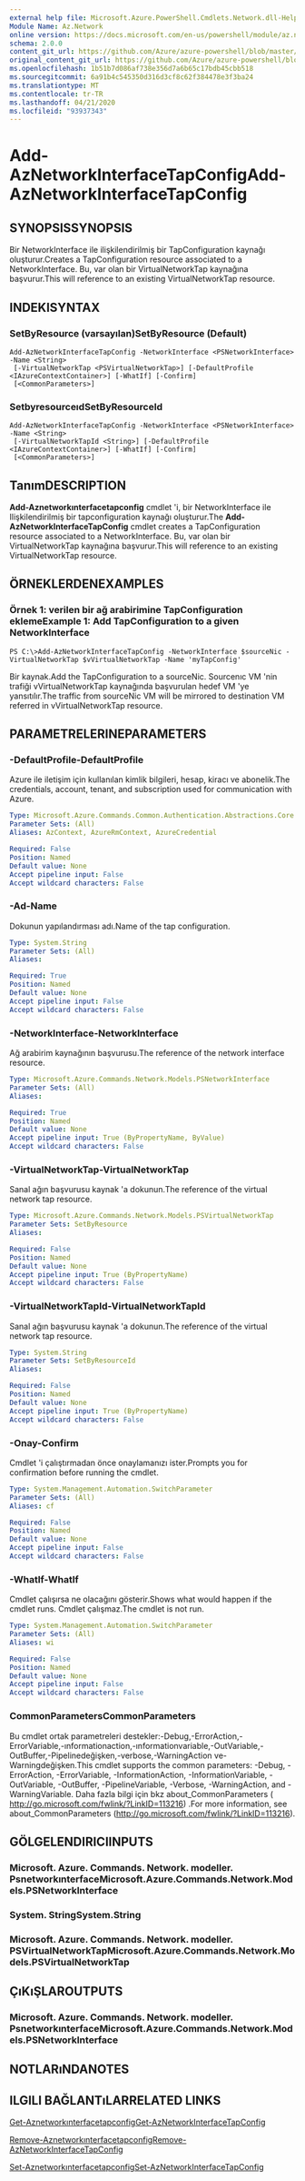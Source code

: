 ```yaml
---
external help file: Microsoft.Azure.PowerShell.Cmdlets.Network.dll-Help.xml
Module Name: Az.Network
online version: https://docs.microsoft.com/en-us/powershell/module/az.network/add-aznetworkinterfacetapconfig
schema: 2.0.0
content_git_url: https://github.com/Azure/azure-powershell/blob/master/src/Network/Network/help/Add-AzNetworkInterfaceTapConfig.md
original_content_git_url: https://github.com/Azure/azure-powershell/blob/master/src/Network/Network/help/Add-AzNetworkInterfaceTapConfig.md
ms.openlocfilehash: 1b51b7d086af738e356d7a6b65c17bdb45cbb518
ms.sourcegitcommit: 6a91b4c545350d316d3cf8c62f384478e3f3ba24
ms.translationtype: MT
ms.contentlocale: tr-TR
ms.lasthandoff: 04/21/2020
ms.locfileid: "93937343"
---
```

# <span data-ttu-id="ec44f-101">Add-AzNetworkInterfaceTapConfig</span><span class="sxs-lookup"><span data-stu-id="ec44f-101">Add-AzNetworkInterfaceTapConfig</span></span>

## <span data-ttu-id="ec44f-102">SYNOPSIS</span><span class="sxs-lookup"><span data-stu-id="ec44f-102">SYNOPSIS</span></span>
<span data-ttu-id="ec44f-103">Bir NetworkInterface ile ilişkilendirilmiş bir TapConfiguration kaynağı oluşturur.</span><span class="sxs-lookup"><span data-stu-id="ec44f-103">Creates a TapConfiguration resource associated to a NetworkInterface.</span></span> <span data-ttu-id="ec44f-104">Bu, var olan bir VirtualNetworkTap kaynağına başvurur.</span><span class="sxs-lookup"><span data-stu-id="ec44f-104">This will reference to an existing VirtualNetworkTap resource.</span></span>

## <span data-ttu-id="ec44f-105">INDEKI</span><span class="sxs-lookup"><span data-stu-id="ec44f-105">SYNTAX</span></span>

### <span data-ttu-id="ec44f-106">SetByResource (varsayılan)</span><span class="sxs-lookup"><span data-stu-id="ec44f-106">SetByResource (Default)</span></span>
```
Add-AzNetworkInterfaceTapConfig -NetworkInterface <PSNetworkInterface> -Name <String>
 [-VirtualNetworkTap <PSVirtualNetworkTap>] [-DefaultProfile <IAzureContextContainer>] [-WhatIf] [-Confirm]
 [<CommonParameters>]
```

### <span data-ttu-id="ec44f-107">Setbyresourceıd</span><span class="sxs-lookup"><span data-stu-id="ec44f-107">SetByResourceId</span></span>
```
Add-AzNetworkInterfaceTapConfig -NetworkInterface <PSNetworkInterface> -Name <String>
 [-VirtualNetworkTapId <String>] [-DefaultProfile <IAzureContextContainer>] [-WhatIf] [-Confirm]
 [<CommonParameters>]
```

## <span data-ttu-id="ec44f-108">Tanım</span><span class="sxs-lookup"><span data-stu-id="ec44f-108">DESCRIPTION</span></span>
<span data-ttu-id="ec44f-109">**Add-Aznetworkınterfacetapconfig** cmdlet 'i, bir NetworkInterface ile Ilişkilendirilmiş bir tapconfiguration kaynağı oluşturur.</span><span class="sxs-lookup"><span data-stu-id="ec44f-109">The **Add-AzNetworkInterfaceTapConfig** cmdlet creates a TapConfiguration resource associated to a NetworkInterface.</span></span> <span data-ttu-id="ec44f-110">Bu, var olan bir VirtualNetworkTap kaynağına başvurur.</span><span class="sxs-lookup"><span data-stu-id="ec44f-110">This will reference to an existing VirtualNetworkTap resource.</span></span>

## <span data-ttu-id="ec44f-111">ÖRNEKLERDEN</span><span class="sxs-lookup"><span data-stu-id="ec44f-111">EXAMPLES</span></span>

### <span data-ttu-id="ec44f-112">Örnek 1: verilen bir ağ arabirimine TapConfiguration ekleme</span><span class="sxs-lookup"><span data-stu-id="ec44f-112">Example 1: Add TapConfiguration to a given NetworkInterface</span></span>
```
PS C:\>Add-AzNetworkInterfaceTapConfig -NetworkInterface $sourceNic -VirtualNetworkTap $vVirtualNetworkTap -Name 'myTapConfig'
```

<span data-ttu-id="ec44f-113">Bir kaynak.</span><span class="sxs-lookup"><span data-stu-id="ec44f-113">Add the TapConfiguration to a sourceNic.</span></span> <span data-ttu-id="ec44f-114">Sourcenıc VM 'nin trafiği vVirtualNetworkTap kaynağında başvurulan hedef VM 'ye yansıtılır.</span><span class="sxs-lookup"><span data-stu-id="ec44f-114">The traffic from sourceNic VM will be mirrored to destination VM referred in vVirtualNetworkTap resource.</span></span>

## <span data-ttu-id="ec44f-115">PARAMETRELERINE</span><span class="sxs-lookup"><span data-stu-id="ec44f-115">PARAMETERS</span></span>

### <span data-ttu-id="ec44f-116">-DefaultProfile</span><span class="sxs-lookup"><span data-stu-id="ec44f-116">-DefaultProfile</span></span>
<span data-ttu-id="ec44f-117">Azure ile iletişim için kullanılan kimlik bilgileri, hesap, kiracı ve abonelik.</span><span class="sxs-lookup"><span data-stu-id="ec44f-117">The credentials, account, tenant, and subscription used for communication with Azure.</span></span>

```yaml
Type: Microsoft.Azure.Commands.Common.Authentication.Abstractions.Core.IAzureContextContainer
Parameter Sets: (All)
Aliases: AzContext, AzureRmContext, AzureCredential

Required: False
Position: Named
Default value: None
Accept pipeline input: False
Accept wildcard characters: False
```

### <span data-ttu-id="ec44f-118">-Ad</span><span class="sxs-lookup"><span data-stu-id="ec44f-118">-Name</span></span>
<span data-ttu-id="ec44f-119">Dokunun yapılandırması adı.</span><span class="sxs-lookup"><span data-stu-id="ec44f-119">Name of the tap configuration.</span></span>

```yaml
Type: System.String
Parameter Sets: (All)
Aliases:

Required: True
Position: Named
Default value: None
Accept pipeline input: False
Accept wildcard characters: False
```

### <span data-ttu-id="ec44f-120">-NetworkInterface</span><span class="sxs-lookup"><span data-stu-id="ec44f-120">-NetworkInterface</span></span>
<span data-ttu-id="ec44f-121">Ağ arabirim kaynağının başvurusu.</span><span class="sxs-lookup"><span data-stu-id="ec44f-121">The reference of the network interface resource.</span></span>

```yaml
Type: Microsoft.Azure.Commands.Network.Models.PSNetworkInterface
Parameter Sets: (All)
Aliases:

Required: True
Position: Named
Default value: None
Accept pipeline input: True (ByPropertyName, ByValue)
Accept wildcard characters: False
```

### <span data-ttu-id="ec44f-122">-VirtualNetworkTap</span><span class="sxs-lookup"><span data-stu-id="ec44f-122">-VirtualNetworkTap</span></span>
<span data-ttu-id="ec44f-123">Sanal ağın başvurusu kaynak 'a dokunun.</span><span class="sxs-lookup"><span data-stu-id="ec44f-123">The reference of the virtual network tap resource.</span></span>

```yaml
Type: Microsoft.Azure.Commands.Network.Models.PSVirtualNetworkTap
Parameter Sets: SetByResource
Aliases:

Required: False
Position: Named
Default value: None
Accept pipeline input: True (ByPropertyName)
Accept wildcard characters: False
```

### <span data-ttu-id="ec44f-124">-VirtualNetworkTapId</span><span class="sxs-lookup"><span data-stu-id="ec44f-124">-VirtualNetworkTapId</span></span>
<span data-ttu-id="ec44f-125">Sanal ağın başvurusu kaynak 'a dokunun.</span><span class="sxs-lookup"><span data-stu-id="ec44f-125">The reference of the virtual network tap resource.</span></span>

```yaml
Type: System.String
Parameter Sets: SetByResourceId
Aliases:

Required: False
Position: Named
Default value: None
Accept pipeline input: True (ByPropertyName)
Accept wildcard characters: False
```

### <span data-ttu-id="ec44f-126">-Onay</span><span class="sxs-lookup"><span data-stu-id="ec44f-126">-Confirm</span></span>
<span data-ttu-id="ec44f-127">Cmdlet 'i çalıştırmadan önce onaylamanızı ister.</span><span class="sxs-lookup"><span data-stu-id="ec44f-127">Prompts you for confirmation before running the cmdlet.</span></span>

```yaml
Type: System.Management.Automation.SwitchParameter
Parameter Sets: (All)
Aliases: cf

Required: False
Position: Named
Default value: None
Accept pipeline input: False
Accept wildcard characters: False
```

### <span data-ttu-id="ec44f-128">-WhatIf</span><span class="sxs-lookup"><span data-stu-id="ec44f-128">-WhatIf</span></span>
<span data-ttu-id="ec44f-129">Cmdlet çalışırsa ne olacağını gösterir.</span><span class="sxs-lookup"><span data-stu-id="ec44f-129">Shows what would happen if the cmdlet runs.</span></span>
<span data-ttu-id="ec44f-130">Cmdlet çalışmaz.</span><span class="sxs-lookup"><span data-stu-id="ec44f-130">The cmdlet is not run.</span></span>

```yaml
Type: System.Management.Automation.SwitchParameter
Parameter Sets: (All)
Aliases: wi

Required: False
Position: Named
Default value: None
Accept pipeline input: False
Accept wildcard characters: False
```

### <span data-ttu-id="ec44f-131">CommonParameters</span><span class="sxs-lookup"><span data-stu-id="ec44f-131">CommonParameters</span></span>
<span data-ttu-id="ec44f-132">Bu cmdlet ortak parametreleri destekler:-Debug,-ErrorAction,-ErrorVariable,-ınformationaction,-ınformationvariable,-OutVariable,-OutBuffer,-Pipelinedeğişken,-verbose,-WarningAction ve-Warningdeğişken.</span><span class="sxs-lookup"><span data-stu-id="ec44f-132">This cmdlet supports the common parameters: -Debug, -ErrorAction, -ErrorVariable, -InformationAction, -InformationVariable, -OutVariable, -OutBuffer, -PipelineVariable, -Verbose, -WarningAction, and -WarningVariable.</span></span> <span data-ttu-id="ec44f-133">Daha fazla bilgi için bkz about_CommonParameters ( http://go.microsoft.com/fwlink/?LinkID=113216) .</span><span class="sxs-lookup"><span data-stu-id="ec44f-133">For more information, see about_CommonParameters (http://go.microsoft.com/fwlink/?LinkID=113216).</span></span>

## <span data-ttu-id="ec44f-134">GÖLGELENDIRICI</span><span class="sxs-lookup"><span data-stu-id="ec44f-134">INPUTS</span></span>

### <span data-ttu-id="ec44f-135">Microsoft. Azure. Commands. Network. modeller. Psnetworkınterface</span><span class="sxs-lookup"><span data-stu-id="ec44f-135">Microsoft.Azure.Commands.Network.Models.PSNetworkInterface</span></span>

### <span data-ttu-id="ec44f-136">System. String</span><span class="sxs-lookup"><span data-stu-id="ec44f-136">System.String</span></span>

### <span data-ttu-id="ec44f-137">Microsoft. Azure. Commands. Network. modeller. PSVirtualNetworkTap</span><span class="sxs-lookup"><span data-stu-id="ec44f-137">Microsoft.Azure.Commands.Network.Models.PSVirtualNetworkTap</span></span>

## <span data-ttu-id="ec44f-138">ÇıKıŞLAR</span><span class="sxs-lookup"><span data-stu-id="ec44f-138">OUTPUTS</span></span>

### <span data-ttu-id="ec44f-139">Microsoft. Azure. Commands. Network. modeller. Psnetworkınterface</span><span class="sxs-lookup"><span data-stu-id="ec44f-139">Microsoft.Azure.Commands.Network.Models.PSNetworkInterface</span></span>

## <span data-ttu-id="ec44f-140">NOTLARıNDA</span><span class="sxs-lookup"><span data-stu-id="ec44f-140">NOTES</span></span>

## <span data-ttu-id="ec44f-141">ILGILI BAĞLANTıLAR</span><span class="sxs-lookup"><span data-stu-id="ec44f-141">RELATED LINKS</span></span>

[<span data-ttu-id="ec44f-142">Get-Aznetworkınterfacetapconfig</span><span class="sxs-lookup"><span data-stu-id="ec44f-142">Get-AzNetworkInterfaceTapConfig</span></span>](./Get-AzNetworkInterfaceTapConfig.md)

[<span data-ttu-id="ec44f-143">Remove-Aznetworkınterfacetapconfig</span><span class="sxs-lookup"><span data-stu-id="ec44f-143">Remove-AzNetworkInterfaceTapConfig</span></span>](./Remove-AzNetworkInterfaceTapConfig.md)

[<span data-ttu-id="ec44f-144">Set-Aznetworkınterfacetapconfig</span><span class="sxs-lookup"><span data-stu-id="ec44f-144">Set-AzNetworkInterfaceTapConfig</span></span>](./Set-AzNetworkInterfaceTapConfig.md)
